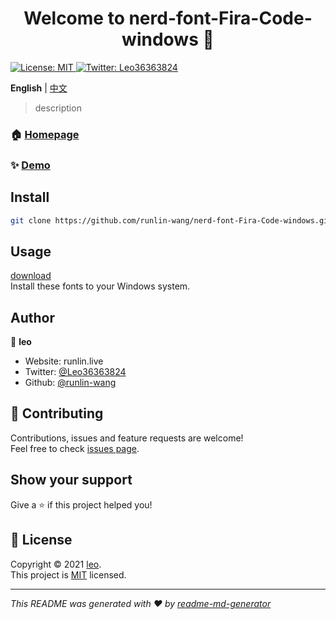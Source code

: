 <h1 align="center">Welcome to nerd-font-Fira-Code-windows 👋</h1>
<p>
  <a href="LICENSE" target="_blank">
    <img alt="License: MIT" src="https://img.shields.io/badge/License-MIT-yellow.svg" />
  </a>
  <a href="https://twitter.com/Leo36363824" target="_blank">
    <img alt="Twitter: Leo36363824" src="https://img.shields.io/twitter/follow/Leo36363824.svg?style=social" />
  </a>
</p>

**English** | [中文](README_zh.md)

> description

### 🏠 [Homepage](https://runlin-wang.github.io/nerd-font-Fira-Code-windows)

### ✨ [Demo](https://runlin-wang.github.io/nerd-font-Fira-Code-windows)

## Install

```sh
git clone https://github.com/runlin-wang/nerd-font-Fira-Code-windows.git
```

## Usage

[download](https://github.com/runlin-wang/nerd-font-Fira-Code-windows/releses)  
Install these fonts to your Windows system.

## Author

👤 **leo**

* Website: runlin.live
* Twitter: [@Leo36363824](https://twitter.com/Leo36363824)
* Github: [@runlin-wang](https://github.com/runlin-wang)

## 🤝 Contributing

Contributions, issues and feature requests are welcome!<br />Feel free to check [issues page](https://github.com/runlin-wang/nerd-font-Fira-Code-windows/issues). 

## Show your support

Give a ⭐️ if this project helped you!

## 📝 License

Copyright © 2021 [leo](https://github.com/runlin-wang).<br />
This project is [MIT](LICENSE) licensed.

***
_This README was generated with ❤️ by [readme-md-generator](https://github.com/kefranabg/readme-md-generator)_
